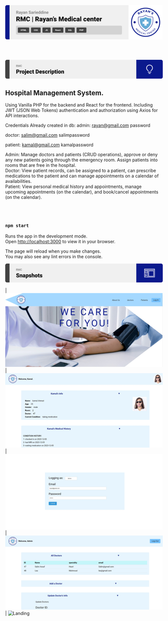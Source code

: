<img src="./readme/title1.svg"/>

<br><br>

<!-- project philosophy -->
<img src="./readme/title2.svg"/>

## Hospital Management System.

Using Vanilla PHP for the backend and React for the frontend. Including JWT (JSON Web Tokens) authentication and authorization using Axios for API interactions.

Credentials Already created in db:
admin:
rayan@gmail.com
password

doctor:
salim@gmail.com
salimpassword

patient:
kamal@gmail.com
kamalpassword

Admin: Manage doctors and patients (CRUD operations), approve or deny any new patients going through the emergency room. Assign patients into rooms that are free in the hospital.  
Doctor: View patient records, can be assigned to a patient, can prescribe medications to the patient and can manage appointments on a calendar of availabilities.  
Patient: View personal medical history and appointments, manage upcoming appointments (on the calendar), and book/cancel appointments (on the calendar).

<br><br>

### `npm start`

Runs the app in the development mode.\
Open [http://localhost:3000](http://localhost:3000) to view it in your browser.

The page will reload when you make changes.\
You may also see any lint errors in the console.

<!-- Prototyping -->
<img src="./readme/title3.svg"/>

| ![Landing](./readme/demo1.jpg)
| ![Landing](./readme/demo2.jpg)
| ![Landing](./readme/demo3.jpg)
| ![Landing](./readme/demo4.jpg)
| ![Landing](./readme/demo6.jpg)
